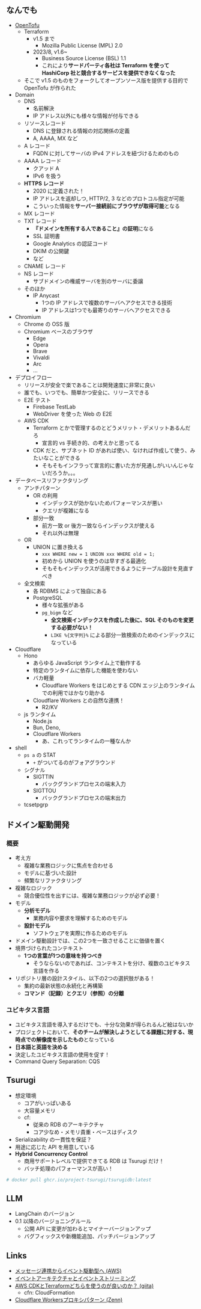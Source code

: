 ## なんでも

- [OpenTofu](https://github.com/opentofu/opentofu)
  - Terraform
    - v1.5 まで
      - Mozilla Public License (MPL) 2.0
    - 2023/8, v1.6~
      - Business Source License (BSL) 1.1
      - これにより**サードパーティ各社は Terraform を使って HashiCorp 社と競合するサービスを提供できなくなった**
  - そこで v1.5 のものをフォークしてオープンソース版を提供する目的で OpenTofu が作られた
- Domain
  - DNS
    - 名前解決
    - IP アドレス以外にも様々な情報が付与できる
  - リソースレコード
    - DNS に登録される情報の対応関係の定義
    - A, AAAA, MX など
  - A レコード
    - FQDN に対してサーバの IPv4 アドレスを紐づけるためのもの
  - AAAA レコード
    - クアッド A
    - IPv6 を扱う
  - **HTTPS レコード**
    - 2020 に定義された！
    - IP アドレスを返却しつ, HTTP/2, 3 などのプロトコル指定が可能
    - こういった情報を**サーバー接続前にブラウザが取得可能**となる
  - MX レコード
  - TXT レコード
    - **『ドメインを所有する人であること』の証明**になる
    - SSL 証明書
    - Google Analytics の認証コード
    - DKIM の公開鍵
    - など
  - CNAME レコード
  - NS レコード
    - サブドメインの権威サーバを別のサーバに委譲
  - そのほか
    - IP Anycast
      - 1つの IP アドレスで複数のサーバへアクセスできる技術
      - IP アドレスは1つでも最寄りのサーバへアクセスできる
- Chromium
  - Chrome の OSS 版
  - Chromium ベースのブラウザ
    - Edge
    - Opera
    - Brave
    - Vivaldi
    - Arc
    - ...
- デプロイフロー
  - リリースが安全で楽であることは開発速度に非常に良い
  - 誰でも、いつでも、簡単かつ安全に、リリースできる
  - E2E テスト
    - Firebase TestLab
    - WebDriver を使った Web の E2E
  - AWS CDK
    - Terraform とかで管理するのとどうメリット・デメリットあるんだろ
      - 宣言的 vs 手続き的、の考えかと思ってる
    - CDK だと、サブネット ID があれば使い、なければ作成して使う、みたいなことができる
      - そもそもインフラって宣言的に書いた方が見通しがいいんじゃないだろうか。。。
- データベースリファクタリング
  - アンチパターン
    - OR の利用
      - インデックスが効かないためパフォーマンスが悪い
      - クエリが複雑になる
    - 部分一致
      - 前方一致 or 後方一致ならインデックスが使える
      - それ以外は無理
  - OR
    - UNION に置き換える
      - `xxx WHERE new = 1 UNION xxx WHERE old = 1;`
      - 初めから UNION を使うのは早すぎる最適化
      - そもそもインデックスが活用できるようにテーブル設計を見直すべき
  - 全文検索
    - 各 RDBMS によって独自にある
    - PostgreSQL
      - 様々な拡張がある
      - `pg_bigm` など
        - **全文検索インデックスを作成した後に、SQL そのものを変更する必要がない！**
        - `LIKE %{文字列}%` による部分一致検索のためのインデックスになっている
- Cloudflare
  - Hono
    - あらゆる JavaScript ランタイム上で動作する
    - 特定のランタイムに依存した機能を使わない
    - バカ軽量
      - Cloudflare Workers をはじめとする CDN エッジ上のランタイムでの利用ではかなり助かる
    - Cloudflare Workers との自然な連携！
      - R2/KV
  - js ランタイム
    - Node.js
    - Bun, Deno,
    - Cloudflare Workers
      - あ、これってランタイムの一種なんか
- shell
  - `ps a` の STAT
    - `+` がついてるのがフォアグラウンド
  - シグナル
    - SIGTTIN
      - バックグランドプロセスの端末入力
    - SIGTTOU
      - バックグランドプロセスの端末出力
  - tcsetpgrp

## ドメイン駆動開発

### 概要

- 考え方
  - 複雑な業務ロジックに焦点を合わせる
  - モデルに基づいた設計
  - 頻繁なリファクタリング
- 複雑なロジック
  - 競合優位性を出すには、複雑な業務ロジックが必ず必要！
- モデル
  - **分析モデル**
    - 業務内容や要求を理解するためのモデル
  - **設計モデル**
    - ソフトウェアを実際に作るためのモデル
- ドメイン駆動設計では、この2つを一致させることに価値を置く
- 境界づけられたコンテキスト
  - **1つの言葉が1つの意味を持つべき**
    - そうならないのであれば、コンテキストを分け、複数のユビキタス言語を作る
- リポジトリ層の設計スタイル、以下の2つの選択肢がある！
  - 集約の最新状態の永続化と再構築
  - **コマンド（記録）とクエリ（参照）の分離**

### ユビキタス言語

- ユビキタス言語を導入するだけでも、十分な効果が得られるんど絵はないか
- プロジェクトにおいて、**そのチームが解決しようとしてる課題に対する、現時点での解像度を示したもの**となっている
- **日本語と英語を決める**
- 決定したユビキタス言語の使用を促す！
- Command Query Separation: CQS

## Tsurugi

- 想定環境
  - コアがいっぱいある
  - 大容量メモリ
  - cf:
    - 従来の RDB のアーキテクチャ
    - コア少なめ・メモリ貴重・ベースはディスク
- Serializability の一貫性を保証？
- 用途に応じた API を用意している
- **Hybrid Concurrency Control**
  - 商用サポートレベルで提供できてる RDB は Tsurugi だけ！
  - バッチ処理のパフォーマンスが高い！

``` sh
# docker pull ghcr.io/project-tsurugi/tsurugidb:latest
```

## LLM

- LangChain のバージョン
- 0.1 以降のバージョニングルール
  - 公開 API に変更が加わるとマイナーバージョンアップ
  - バグフィックスや新機能追加、パッチバージョンアップ

## Links

- [メッセージ連携からイベント駆動型へ (AWS)](https://aws.amazon.com/jp/serverless/patterns/eda/)
- [イベントアーキテクチャとイベントストリーミング](https://www.infoq.com/jp/news/2017/10/events-streaming-kafka/)
- [AWS CDKとTerraformどちらを使うのが良いのか？ (qiita)](https://qiita.com/luton-mr/items/afe70781807bf3b5016a)
  - cfn: CloudFormation
- [Cloudflare Workersプロキシパターン (Zenn)](https://zenn.dev/yusukebe/articles/647aa9ba8c1550)
